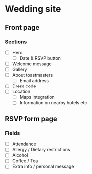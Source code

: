 # Wedding site

## Front page

### Sections

- [ ] Hero
  - [ ] Date & RSVP button
- [ ] Welcome message
- [ ] Gallery
- [ ] About toastmasters
  - [ ] Email address
- [ ] Dress code
- [ ] Location
  - [ ] Maps integration
  - [ ] Information on nearby hotels etc

## RSVP form page

### Fields

- [ ] Attendance
- [ ] Allergy / Dietary restrictions
- [ ] Alcohol
- [ ] Coffee / Tea
- [ ] Extra info / personal message
